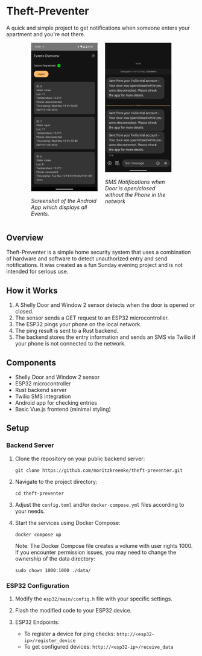 # Theft-Preventer

A quick and simple project to get notifications when someone enters your apartment and you're not there.

<div style="display: flex; justify-content: center; gap: 20px;">
  <div style="flex: 0 0 35%;">
    <img src="docs/img1.png" alt="Screenshot 1" style="width: 100%;">
    <p><em>Screenshot of the Android App which displays all Events.</em></p>
  </div>
  <div style="flex: 0 0 35%;">
    <img src="docs/img2.png" alt="Screenshot 2" style="width: 100%;">
    <p><em>SMS Notifications when Door is open/closed without the Phone in the network</em></p>
  </div>
</div>

## Overview

Theft-Preventer is a simple home security system that uses a combination of hardware and software to detect unauthorized entry and send notifications. It was created as a fun Sunday evening project and is not intended for serious use.

## How it Works

1. A Shelly Door and Window 2 sensor detects when the door is opened or closed.
2. The sensor sends a GET request to an ESP32 microcontroller.
3. The ESP32 pings your phone on the local network.
4. The ping result is sent to a Rust backend.
5. The backend stores the entry information and sends an SMS via Twilio if your phone is not connected to the network.

## Components

- Shelly Door and Window 2 sensor
- ESP32 microcontroller
- Rust backend server
- Twilio SMS integration
- Android app for checking entries
- Basic Vue.js frontend (minimal styling)

## Setup

### Backend Server

1. Clone the repository on your public backend server:
   ```
   git clone https://github.com/moritzkreemke/theft-preventer.git
   ```

2. Navigate to the project directory:
   ```
   cd theft-preventer
   ```

3. Adjust the `config.toml` and/or `docker-compose.yml` files according to your needs.

4. Start the services using Docker Compose:
   ```
   docker compose up
   ```

   Note: The Docker Compose file creates a volume with user rights 1000. If you encounter permission issues, you may need to change the ownership of the data directory:
   ```
   sudo chown 1000:1000 ./data/
   ```

### ESP32 Configuration

1. Modify the `esp32/main/config.h` file with your specific settings.

2. Flash the modified code to your ESP32 device.

3. ESP32 Endpoints:
    - To register a device for ping checks: `http://<esp32-ip>/register_device`
    - To get configured devices: `http://<esp32-ip>/receive_data`
